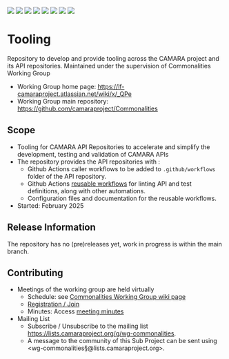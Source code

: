 <a href="https://github.com/camaraproject/§repo_name§/commits/" title="Last Commit"><img src="https://img.shields.io/github/last-commit/camaraproject/§repo_name§?style=plastic"></a>
<a href="https://github.com/camaraproject/§repo_name§/issues" title="Open Issues"><img src="https://img.shields.io/github/issues/camaraproject/§repo_name§?style=plastic"></a>
<a href="https://github.com/camaraproject/§repo_name§/pulls" title="Open Pull Requests"><img src="https://img.shields.io/github/issues-pr/camaraproject/§repo_name§?style=plastic"></a>
<a href="https://github.com/camaraproject/§repo_name§/graphs/contributors" title="Contributors"><img src="https://img.shields.io/github/contributors/camaraproject/§repo_name§?style=plastic"></a>
<a href="https://github.com/camaraproject/§repo_name§" title="Repo Size"><img src="https://img.shields.io/github/repo-size/camaraproject/§repo_name§?style=plastic"></a>
<a href="https://github.com/camaraproject/§repo_name§/blob/main/LICENSE" title="License"><img src="https://img.shields.io/badge/License-Apache%202.0-green.svg?style=plastic"></a>
<a href="https://github.com/camaraproject/§repo_name§/releases/latest" title="Latest Release"><img src="https://img.shields.io/github/release/camaraproject/§repo_name§?style=plastic"></a>
<a href="https://github.com/camaraproject/Governance/blob/main/ProjectStructureAndRoles.md" title="Working Group"><img src="https://img.shields.io/badge/Working%20Group-red?style=plastic"></a>


# Tooling

Repository to develop and provide tooling across the CAMARA project and its API repositories. Maintained under the supervision of Commonalities Working Group

* Working Group home page: https://lf-camaraproject.atlassian.net/wiki/x/_QPe
* Working Group main repository: https://github.com/camaraproject/Commonalities

## Scope

* Tooling for CAMARA API Repositories to accelerate and simplify the development, testing and validation of CAMARA APIs
* The repository provides the API repositories with :  
  * Github Actions caller workflows to be added to `.github/workflows` folder of the API repository.
  * Github Actions [reusable workflows](https://docs.github.com/en/actions/sharing-automations/reusing-workflows) for linting API and test definitions, along with other automations.
  * Configuration files and documentation for the reusable workflows.
* Started: February 2025
<!-- * Incubated since: §incubation date$ --> 

## Release Information

The repository has no (pre)releases yet, work in progress is within the main branch.
<!-- Optional: an explicit listing of the latest (pre-)release with additional information, e.g. links to the API definitions -->
<!-- In addition use/uncomment one or multiple the following alternative options when becoming applicable -->
<!-- Pre-releases of this sub project are available in https://github.com/camaraproject/§repo_name§/releases -->
<!-- The latest public release is available here: https://github.com/camaraproject/§repo_name§/releases/latest -->
<!-- For changes see [CHANGELOG.md](https://github.com/camaraproject/§repo_name§/blob/main/CHANGELOG.md) -->

## Contributing
* Meetings of the working group are held virtually 
    * Schedule: see [Commonalities Working Group wiki page](https://lf-camaraproject.atlassian.net/wiki/x/_QPe)
    * [Registration / Join](https://zoom-lfx.platform.linuxfoundation.org/meeting/91016460698?password=d031b0e3-8d49-49ae-958f-af3213b1e547)
    * Minutes: Access [meeting minutes](https://lf-camaraproject.atlassian.net/wiki/x/2AD7Aw)
* Mailing List
    * Subscribe / Unsubscribe to the mailing list <https://lists.camaraproject.org/g/wg-commonalities>.
    * A message to the community of this Sub Project can be sent using <wg-commonalities§@lists.camaraproject.org>.
